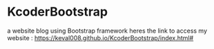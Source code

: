 # KcoderBootstrap
a website blog using Bootstrap framework 
heres the link to access my website : https://keval008.github.io/KcoderBootstrap/index.html#
